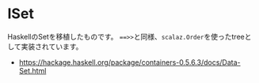 # ISet

HaskellのSetを移植したものです。
`==>>`と同様、`scalaz.Order`を使ったtreeとして実装されています。

- https://hackage.haskell.org/package/containers-0.5.6.3/docs/Data-Set.html
